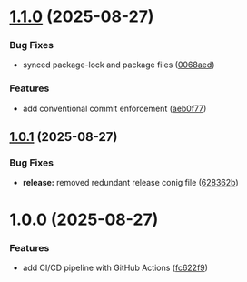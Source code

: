 # [1.1.0](https://github.com/awais-ahmad-ili/release-automation-poc/compare/v1.0.1...v1.1.0) (2025-08-27)


### Bug Fixes

* synced package-lock and package files ([0068aed](https://github.com/awais-ahmad-ili/release-automation-poc/commit/0068aedc5ffcc6abda568b761998cde801f32c74))


### Features

* add conventional commit enforcement ([aeb0f77](https://github.com/awais-ahmad-ili/release-automation-poc/commit/aeb0f77f3ca2ad3deacea34200a0304dd031ad87))

## [1.0.1](https://github.com/awais-ahmad-ili/release-automation-poc/compare/v1.0.0...v1.0.1) (2025-08-27)


### Bug Fixes

* **release:** removed redundant release conig file ([628362b](https://github.com/awais-ahmad-ili/release-automation-poc/commit/628362bbb246a1df9779ff8aa1c774741579702c))

# 1.0.0 (2025-08-27)


### Features

* add CI/CD pipeline with GitHub Actions ([fc622f9](https://github.com/awais-ahmad-ili/release-automation-poc/commit/fc622f9478fe61be70fb1cc7720822b5e4a72192))
